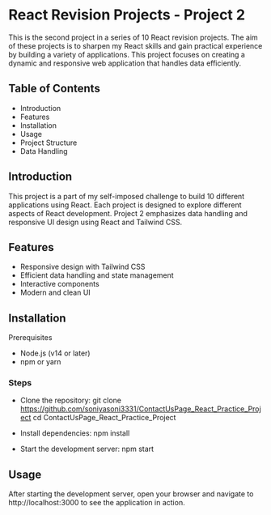 # React Revision Projects - Project 2
 This is the second project in a series of 10 React revision projects. The aim of these projects is to sharpen my React skills and gain practical experience by building a variety of applications. This project focuses on creating a dynamic and responsive web application that handles data efficiently.

## Table of Contents
- Introduction
- Features
- Installation
- Usage
- Project Structure
- Data Handling

## Introduction
This project is a part of my self-imposed challenge to build 10 different applications using React. Each project is designed to explore different aspects of React development. Project 2 emphasizes data handling and responsive UI design using React and Tailwind CSS.

## Features
- Responsive design with Tailwind CSS
- Efficient data handling and state management
- Interactive components
- Modern and clean UI

## Installation
Prerequisites
- Node.js (v14 or later)
- npm or yarn

### Steps
- Clone the repository: git clone https://github.com/soniyasoni3331/ContactUsPage_React_Practice_Project
cd ContactUsPage_React_Practice_Project

- Install dependencies: npm install
- Start the development server: npm start

## Usage
After starting the development server, open your browser and navigate to http://localhost:3000 to see the application in action.
